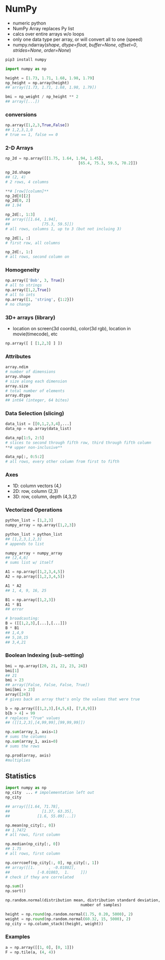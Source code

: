 # NumPy

- numeric python
- NumPy Array replaces Py list
- calcs over entire arrays w/o loops
- only one data type per array, or will convert all to one (speed)
- numpy.ndarray(*shape*, *dtype=float*, *buffer=None*, *offset=0*, *strides=None*, *order=None*)

```python
pip3 install numpy

import numpy as np

height = [1.73, 1.71, 1.68, 1.98, 1.79]
np_height = np.array(height)
## array([1.73, 1.71, 1.68, 1.98, 1.79])

bmi = np_weight / np_height ** 2
## array([...])
```

### conversions

```python
np.array([1,2,3,True,False])
## 1,2,3,1,0
# true == 1, false == 0
```

### 2-D Arrays

```python
np_2d = np.array([[1.75, 1.64, 1.94, 1.45], 
								[65.4, 75.3, 59.5, 70.2]])

np_2d.shape
## (2, 4) 
# 2 rows, 4 columns

**# [row][column]**
np_2d[0][2]
np_2d[0, 2]
## 1.94

np_2d[:, 1:3]
## array([[1.64, 1.94],
##				[75.3, 59.5]])
# all rows, columns 1, up to 3 (but not incluing 3)

np_2d[1, :]
# first row, all columns

np_2d[:, 1:]
# all rows, second column on
```

### Homogeneity

```python
np.array(['Bob', 3, True])
# all to strings
np.array([1,2,True])
# all to ints
np.array([1, 'string', {1:2}])
# no change
```

### 3D+ arrays (library)

- location on screen(3d coords), color(3d rgb), location in movie(timecode), etc

```python
np.array([ [ [1,2,3] ] ])
```

### Attributes

```python
array.ndim
# number of dimensions
array.shape
# size along each dimension
array.size
# total number of elements
array.dtype
## int64 (integer, 64 bites)
```

### Data Selection (slicing)

```python
data_list = [[0,1,2,3,4],...]
data_np = np.array(data_list)

data_np[1:5, 2:5]
# slices to second through fifth row, third through fifth column 
**# upper non-inclusive**
```

```python
data_np[:, 0:5:2]
# all rows, every other column from first to fifth
```

### Axes

- 1D: column vectors (4,)
- 2D: row, column (2,3)
- 3D: row, column, depth (4,3,2)

### Vectorized Operations

```python
python_list = [1,2,3]
numpy_array = np.array([1,2,3])

python_list + python_list
## [1,2,3,1,2,3]
# appends to list

numpy_array + numpy_array
## [2,4,6]
# sums list w/ itself
```

```python
A1 = np.array([1,2,3,4,5])
A2 = np.array([1,2,3,4,5])

A1 * A2
## 1, 4, 9, 16, 25

B1 = np.array([1,2,3])
A1 * B1
## error

# broadcasting:
B = ([[1,2,3],[...],[...]])
B * B1
## 1,4,9
## 5,10,15
## 3,4,21
```

### Boolean Indexing (sub-setting)

```python
bmi = np.array([20, 21, 22, 23, 24])
bmi[1]
## 21
bmi > 23
## array([False, False, False, True])
bmi[bmi > 23]
array([24])
# gives back an array that's only the values that were true

b = np.array([[1,2,3],[4,5,6], [7,8,9]])
b[b > 4] = 99
# replaces "True" values
## ([[1,2,3],[4,99,99],[99,99,99]])
```

```python
np.sum(array_1, axis=1)
# sums the columns
np.sum(array_1, axis=0)
# sums the rows

np.prod(array, axis)
#multiplies
```

## Statistics

```python
import numpy as np
np_city  ... # impolementation left out
np_city

## array([[1.64, 71.78], 
##				[1.37, 63.35], 
##			  [1.6, 55.09]...])

np.mean(np_city[:, 0])
## 1.7472
# all rows, first column

np.median(np_city[:, 0])
## 1.75
# all rows, first column

np.corrcoef(np_city[:, 0], np_city[:, 1])
## array([[1.      , -0.01802], 
##			  [-0.01803,  1.     ]])
# check if they are correlated

np.sum()
np.sort()
```

```python
np.random.normal(distribution mean, distribution standard deviation, 
								 number of samples)

height = np.round(np.random.normal(1.75, 0.20, 5000), 2)
weight = np.round(np.random.normal(60.32, 15, 5000), 2)
np_city = np.column_stack((height, weight))
```

### Examples

```python
a = np.array([[1, 0], [0, 1]])
F = np.tile(a, (4, 4))
```